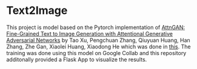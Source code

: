 # Text2Image

This project is model based on the Pytorch implementation of [AttnGAN: Fine-Grained Text to Image Generation with Attentional Generative Adversarial Networks](https://openaccess.thecvf.com/content_cvpr_2018/papers/Xu_AttnGAN_Fine-Grained_Text_CVPR_2018_paper.pdf) by Tao Xu, Pengchuan Zhang, Qiuyuan Huang, Han Zhang, Zhe Gan, Xiaolei Huang, Xiaodong He which was done in [this](https://github.com/taoxugit/AttnGAN). The training was done using this model on Google Collab and this repository additonally provided a Flask App to visualize the results.
